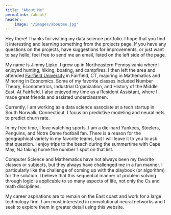 ```yaml
---
title: "About Me"
permalink: /about/
header:
    image: "/images/aboutme.jpg"
---
```


Hey there! Thanks for visiting my data science portfolio. I hope that you find it interesting and learning something from the projects page. If you have any questions on the projects, have suggestions for improvements, or just want to say hello, feel free to send me an email, listed on the left side of the page.

My name is Jimmy Lipko. I grew up in Northeastern Pennsylvania where I enjoyed hunting, hiking, boating, and campfires. I then left the area and attended [Fairfield University](www.fairfield.edu) in Fairfield, CT, majoring in Mathematics and Minoring in Economics. Some of my favorite  classes included Number Theory, Econometrics, Industrial Organization, and History of the Middle East. At Fairfield, I also enjoyed my time as a Resident Assistant, where I made great friends and assisted underclassmen. 

Currently, I am working as a data science associate at a tech startup in South Norwalk, Connecticut. I focus on predictive modeling and neural nets to predict churn rate. 

In my free time, I love watching sports. I am a die-hard Yankees, Steelers, Penguins, and Notre Dame football fan. There is a reason for the geographical variety in my favorite teams, but I will leave it to you to ask that question. I enjoy trips to the beach during the summertime with Cape May, NJ taking home the number 1 spot on that list.

Computer Science and Mathematics have not always been my favorite classes or subjects, but they always have challenged me in a fun manner. I particularly like the challenge of coming up with the playbook (or algorithm) for the solution. I believe that this sequential manner of problem solving through logic is applicable to so many aspects of life, not only the Cs and math disciplines. 

My career aspirations are to remain on the East coast and work for a large technology firm. I am most interested in convolutional neural networks and I seek to explore them in greater detail using this website. 